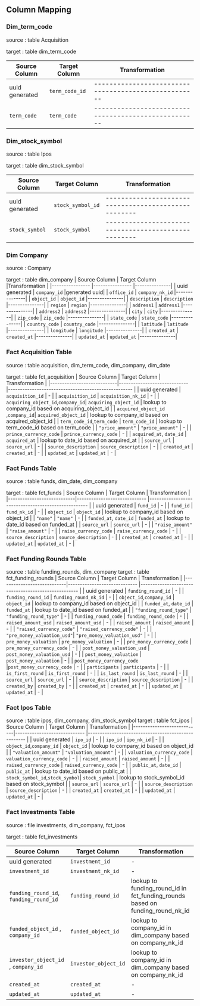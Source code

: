 
## Column Mapping

### Dim_term_code
source : table Acquisition

target : table dim_term_code

| Source Column  | Target Column  | Transformation                                     |
|----------------|----------------|----------------------------------------------------|
| uuid generated | `term_code_id` |----------------------------------------------------|
| `term_code`    | `term_code`    |----------------------------------------------------|

### Dim_stock_symbol
source : table Ipos

target : table dim_stock_symbol

| Source Column  | Target Column     | Transformation                                     |
|----------------|----------------   |----------------------------------------------------|
| uuid generated | `stock_symbol_id` |----------------------------------------------------|
| `stock_symbol` | `stock_symbol`    |----------------------------------------------------|



### Dim Company
source : Company

target : table dim_company
| Source Column   | Target Column   |Transformation |
|---------------- |---------------- |---------------|
| uuid generated  | `company_id`    |generated  uuid|
| `office_id`     | `company_nk_id` |---------------|
| `object_id`     | `object_id`     |---------------|
| `description`   | `description`   |---------------|
| `region`        | `region`        |---------------|
| `address1`      | `address1`      |---------------|
| `address2`      | `address2`      |---------------|
| `city`          | `city`          |---------------|
| `zip_code`      | `zip_code`      |---------------|
| `state_code`    | `state_code`    |---------------|
| `country_code`  | `country_code`  |---------------|
| `latitude`      | `latitude`      |---------------|
| `longitude`     | `longitude`     |---------------|
| `created_at`    | `created_at`    |---------------|
| `updated_at`    | `updated_at`    |---------------|


### Fact Acquisition Table
source : table acquisition, dim_term_code, dim_company, dim_date

target : table fct_acquisition
| Source Column              | Target Column                | Transformation                                      |
|----------------------------|----------------------------- |---------------------------------------------------- |
| uuid generated             | `acquisition_id`             | -                                                   |
| `acquisition_id`           | `acquisition_nk_id`          | -                                                   |
| `acquiring_object_id`,`company_id`| `acquiring_object_id`  | lookup to company_id based on acquiring_object_id  |
| `acquired_object_id` ,`company_id`| `acquired_object_id`   | lookup to company_id based on acquired_object_id   |
| `term_code_id`,`term_code`        | `term_code_id`         |  lookup to term_code_id based on  term_code        |
| `"price_amount"`                  | `"price_amount"`       | -                                                  |
| `prince_currency_code`            | `prince_currency_code` | -                                                  |
| `acquired_at`, `date_id`          | `acquired_at`          | lookup to date_id based on acquired_at             |
| `source_url`                      | `source_url`           | -                                                  |
| `source_description`              | `source_description`   | -                                                  |
| `created_at`               | `created_at`                  | -                                                  |
| `updated_at`               | `updated_at`                  | -                                                  |

### Fact Funds Table
source : table funds, dim_date, dim_company

target : table fct_funds
| Source Column              | Target Column                | Transformation                                      |
|----------------------------|----------------------------- |---------------------------------------------------- |
| uuid generated             | `fund_id`             | -                                                   |
| `fund_id`                  | `fund_nk_id`          | -                                                   |
| `object_id`                | `object_id`           | lookup to company_id based on object_id             |
| `"name"`                   | `"name"`              | -                                                  |
| `funded_at`, `date_id`     | `funded_at`           | lookup to date_id based on funded_at               |
| `source_url`               | `source_url`          | -                                                  |
| `"raise_amount"`           | `"raise_amount"`      | -                                                  |
| `raise_currency_code`      | `raise_currency_code` | -                                                  |
| `source_description`       | `source_description`  | -                                                  |
| `created_at`               | `created_at`          | -                                                  |
| `updated_at`               | `updated_at`          | -                                                  |


### Fact Funding Rounds Table
source : table funding_rounds, dim_company
target : table fct_funding_rounds
| Source Column              | Target Column                | Transformation                                      |
|----------------------------|----------------------------- |---------------------------------------------------- |
| uuid generated             | `funding_round_id`               | -                                                     |
| `funding_round_id`         | `funding_round_nk_id`            | -                                                     |
| `object_id`,`company_id`   | `object_id`                      | lookup to company_id based on object_id               |
| `funded_at`, `date_id`     | `funded_at`                      | lookup to date_id based on funded_at                  |
| `"funding_round_type"`     | `"funding_round_type"`           | -                                                     |
| `funding_round_code`       | `funding_round_code`             | -                                                     |
| `raised_amount_usd`        | `raised_amount_usd`              | - |
| `raised_amount`            | `raised_amount`                  | - |
| `"raised_currency_code"`   | `"raised_currency_code"`         | - |
| `"pre_money_valuation_usd"`| `"pre_money_valuation_usd"`      | - |
| `pre_money_valuation`      | `pre_money_valuation`            | - |
| `pre_money_currency_code`  | `pre_money_currency_code`        | - |
| `post_money_valuation_usd` | `post_money_valuation_usd`       | - |
| `post_money_valuation`     | `post_money_valuation`           | - |
| `post_money_currency_code` |`post_money_currency_code`        | - |
| `participants`             | `participants`                   | - |
| `is_first_round`           | `is_first_round`                 | - |
| `is_last_round`            | `is_last_round`                  | - |
| `source_url`               | `source_url`                     | -                                                  |
| `source_description`       | `source_description`             | -                                                  |
| `created_by`               | `created_by`                     | -                                                  |
| `created_at`               | `created_at`                     | -                                                  |
| `updated_at`               | `updated_at`                     | -                                                  |


### Fact Ipos Table
source : table ipos, dim_company, dim_stock_symbol
target : table fct_ipos
| Source Column              | Target Column                | Transformation                                      |
|----------------------------|----------------------------- |---------------------------------------------------- |
| uuid generated             | `ipo_id`                     | -                                                     |
| `ipo_id`                   | `ipo_nk_id`                  | -                                                     |
| `object_id`,`company_id`   | `object_id`                  | lookup to company_id based on object_id               |
| `"valuation_amount"`       | `"valuation_amount"`         | -                                                     |
| `valuation_currency_code`  | `valuation_currency_code`    | -                                  |
| `raised_amount`            | `raised_amount`              | - |
| `raised_currency_code`     | `raised_currency_code`       | - |
| `public_at`, `date_id`     | `public_at`                  | lookup to date_id based on public_at                  |
| `stock_symbol_id`,`stock_symbol`| `stock_symbol`          |  lookup to stock_symbol_id based on  stock_symbol        |
| `source_url`               | `source_url`                     | -                                                  |
| `source_description`       | `source_description`             | -                                                  |
| `created_at`               | `created_at`                     | -                                                  |
| `updated_at`               | `updated_at`                     | -                                                  |


### Fact Investments Table
source : file investments, dim_company, fct_ipos

target : table fct_investments

| Source Column                 | Target Column      | Transformation                                                   |
|--------------------------------|-------------------|-----------------------------------------------------------------|
| uuid generated             | `investment_id`                     | -                                                     |
| `investment_id`            | `investment_nk_id`                  | -                                                     |
| `funding_round_id`, `funding_round_id`| `funding_round_id`|lookup to funding_round_id in fct_funding_rounds based on funding_round_nk_id|
| `funded_object_id` , `company_id`            | `funded_object_id` | lookup to company_id in dim_company based on company_nk_id |
| `investor_object_id` , `company_id`            | `investor_object_id` | lookup to company_id in dim_company based on company_nk_id |
| `created_at`               | `created_at`                     | -                                                  |
| `updated_at`               | `updated_at`                     | -                                                  |